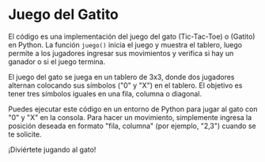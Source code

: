 # Juego del Gatito
El código es una implementación del juego del gato (Tic-Tac-Toe) o (Gatito) en Python. La función `juego()` inicia el juego y muestra el tablero, luego permite a los jugadores ingresar sus movimientos y verifica si hay un ganador o si el juego termina. <br>

El juego del gato se juega en un tablero de 3x3, donde dos jugadores alternan colocando sus símbolos ("0" y "X") en el tablero. El objetivo es tener tres símbolos iguales en una fila, columna o diagonal. <br>

Puedes ejecutar este código en un entorno de Python para jugar al gato con "0" y "X" en la consola. Para hacer un movimiento, simplemente ingresa la posición deseada en formato "fila, columna" (por ejemplo, "2,3") cuando se te solicite.

¡Diviértete jugando al gato!

